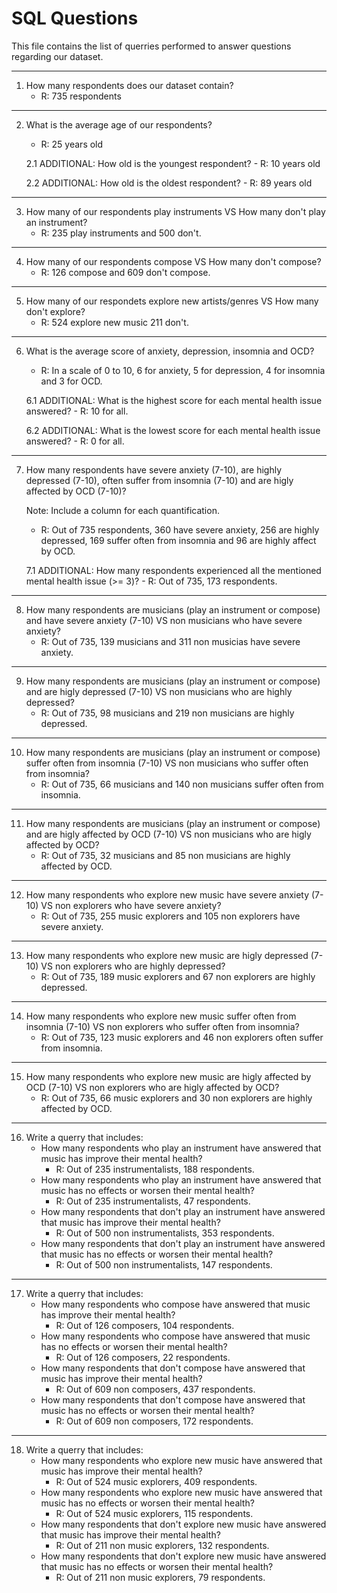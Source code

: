 # SQL Questions

This file contains the list of querries performed to answer questions regarding our dataset.

---------------------------------------------------------------------------------------------------------------------------------

1. How many respondents does our dataset contain?
    - R: 735 respondents

---------------------------------------------------------------------------------------------------------------------------------

2. What is the average age of our respondents?
    - R: 25 years old

    2.1 ADDITIONAL: How old is the youngest respondent? 
        - R: 10 years old

    2.2  ADDITIONAL: How old is the oldest respondent?
        - R: 89 years old

---------------------------------------------------------------------------------------------------------------------------------

3. How many of our respondents play instruments VS How many don't play an instrument?
    - R: 235 play instruments and 500 don't.

---------------------------------------------------------------------------------------------------------------------------------

4. How many of our respondents compose VS How many don't compose?
    - R: 126 compose and 609 don't compose.

---------------------------------------------------------------------------------------------------------------------------------

5. How many of our respondets explore new artists/genres VS How many don't explore?
    - R: 524 explore new music 211 don't.

---------------------------------------------------------------------------------------------------------------------------------

6. What is the average score of anxiety, depression, insomnia and OCD?
    - R: In a scale of 0 to 10, 6 for anxiety, 5 for depression, 4 for insomnia and 3 for OCD.

    6.1 ADDITIONAL: What is the highest score for each mental health issue answered?
        - R: 10 for all.

    6.2 ADDITIONAL: What is the lowest score for each mental health issue answered?
        - R: 0 for all.

---------------------------------------------------------------------------------------------------------------------------------

7. How many respondents have severe anxiety (7-10), are highly depressed (7-10), often suffer from insomnia (7-10) and are higly affected by OCD (7-10)? 
    
    Note: Include a column for each quantification.
    - R: Out of 735 respondents, 360 have severe anxiety, 256 are highly depressed, 169 suffer often from insomnia and 96 are highly affect by OCD.

    7.1 ADDITIONAL: How many respondents experienced all the mentioned mental health issue (>= 3)?
        - R: Out of 735, 173 respondents.

---------------------------------------------------------------------------------------------------------------------------------

8. How many respondents are musicians (play an instrument or compose) and have severe anxiety (7-10) VS non musicians who have severe anxiety?
    - R: Out of 735, 139 musicians and 311 non musicias have severe anxiety.

---------------------------------------------------------------------------------------------------------------------------------

9. How many respondents are musicians (play an instrument or compose) and are higly depressed (7-10) VS non musicians who are highly depressed?
    - R: Out of 735, 98 musicians and 219 non musicians are highly depressed.

---------------------------------------------------------------------------------------------------------------------------------

10. How many respondents are musicians (play an instrument or compose) suffer often from insomnia (7-10) VS non musicians who suffer often from insomnia?
    - R: Out of 735, 66 musicians and 140 non musicians suffer often from insomnia.

---------------------------------------------------------------------------------------------------------------------------------
11. How many respondents are musicians (play an instrument or compose) and are higly affected by OCD (7-10) VS non musicians who are higly affected by OCD?
    - R: Out of 735, 32 musicians and 85 non musicians are highly affected by OCD.

---------------------------------------------------------------------------------------------------------------------------------

12. How many respondents who explore new music have severe anxiety (7-10) VS non explorers who have severe anxiety?
    - R: Out of 735, 255 music explorers and 105 non explorers have severe anxiety.

---------------------------------------------------------------------------------------------------------------------------------

13. How many respondents who explore new music are higly depressed (7-10) VS non explorers who are highly depressed?
    - R: Out of 735, 189 music explorers and 67 non explorers are highly depressed.

---------------------------------------------------------------------------------------------------------------------------------

14. How many respondents who explore new music suffer often from insomnia (7-10) VS non explorers who suffer often from insomnia?
    - R: Out of 735, 123 music explorers and 46 non explorers often suffer from insomnia.

---------------------------------------------------------------------------------------------------------------------------------

15. How many respondents who explore new music are higly affected by OCD (7-10) VS non explorers who are higly affected by OCD?
    - R: Out of 735, 66 music explorers and 30 non explorers are highly affected by OCD.

---------------------------------------------------------------------------------------------------------------------------------

16. Write a querry that includes: 
    - How many respondents who play an instrument have answered that music has improve their mental health?
        - R: Out of 235 instrumentalists, 188 respondents.
    - How many respondents who play an instrument have answered that music has no effects or worsen their mental health?
        - R: Out of 235 instrumentalists, 47 respondents.
    - How many respondents that don't play an instrument have answered that music has improve their mental health?
        - R: Out of 500 non instrumentalists, 353 respondents.
    - How many respondents that don't play an instrument have answered that music has no effects or worsen their mental health?
        - R: Out of 500 non instrumentalists, 147 respondents.

---------------------------------------------------------------------------------------------------------------------------------

17. Write a querry that includes: 
    - How many respondents who compose have answered that music has improve their mental health?
        - R: Out of 126 composers, 104 respondents.
    - How many respondents who compose have answered that music has no effects or worsen their mental health?
        - R: Out of 126 composers, 22 respondents.
    - How many respondents that don't compose have answered that music has improve their mental health?
        - R: Out of 609 non composers, 437 respondents.
    - How many respondents that don't compose have answered that music has no effects or worsen their mental health?
        - R: Out of 609 non composers, 172 respondents.
        
---------------------------------------------------------------------------------------------------------------------------------

18. Write a querry that includes: 
    - How many respondents who explore new music have answered that music has improve their mental health?
        - R: Out of 524 music explorers, 409 respondents.
    - How many respondents who explore new music have answered that music has no effects or worsen their mental health?
        - R: Out of 524 music explorers, 115 respondents.
    - How many respondents that don't explore new music have answered that music has improve their mental health?
        - R: Out of 211 non music explorers, 132 respondents.
    - How many respondents that don't explore new music have answered that music has no effects or worsen their mental health?
        - R: Out of 211 non music explorers, 79 respondents.